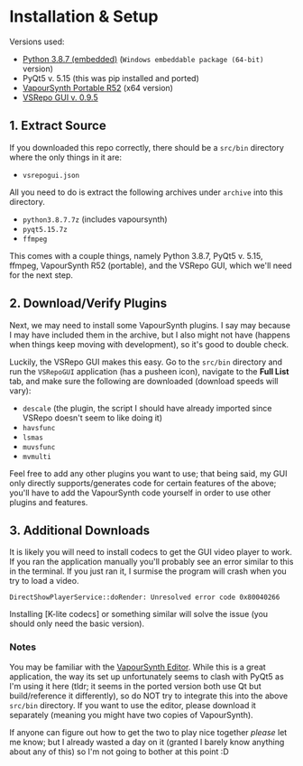 # Installation & Setup

Versions used:

* [Python 3.8.7 (embedded)](https://www.python.org/downloads/release/python-387/) (`Windows embeddable package (64-bit)` version)
* PyQt5 v. 5.15 (this was pip installed and ported)
* [VapourSynth Portable R52](https://github.com/vapoursynth/vapoursynth/releases) (x64 version)
* [VSRepo GUI v. 0.9.5](https://github.com/theChaosCoder/VSRepoGUI/releases)

## 1. Extract Source
If you downloaded this repo correctly, there should be a `src/bin` directory where the only things in it are:

* `vsrepogui.json`

All you need to do is extract the following archives under `archive` into this directory. 

* `python3.8.7.7z` (includes vapoursynth)
* `pyqt5.15.7z`
* `ffmpeg`

This comes with a couple things, namely Python 3.8.7, PyQt5 v. 5.15, ffmpeg, VapourSynth R52 (portable), and the VSRepo GUI, which we'll need for the next step.

## 2. Download/Verify Plugins
Next, we may need to install some VapourSynth plugins. I say may because I may have included them in the archive, but I also might not have (happens when things keep moving with development), so it's good to double check.

Luckily, the VSRepo GUI makes this easy. Go to the `src/bin` directory and run the `VSRepoGUI` application (has a pusheen icon), navigate to the **Full List** tab, and make sure the following are downloaded (download speeds will vary):

* `descale` (the plugin, the script I should have already imported since VSRepo doesn't seem to like doing it)
* `havsfunc`
* `lsmas`
* `muvsfunc`
* `mvmulti`

Feel free to add any other plugins you want to use; that being said, my GUI only directly supports/generates code for certain features of the above; you'll have to add the VapourSynth code yourself in order to use other plugins and features.

## 3. Additional Downloads

It is likely you will need to install codecs to get the GUI video player to work. If you ran the application manually you'll probably see an error similar to this in the terminal. If you just ran it, I surmise the program will crash when you try to load a video.

```
DirectShowPlayerService::doRender: Unresolved error code 0x80040266
```

Installing [K-lite codecs] or something similar will solve the issue (you should only need the basic version).

### Notes

You may be familiar with the [VapourSynth Editor](https://forum.doom9.org/showthread.php?p=1688477). While this is a great application, the way its set up unfortunately seems to clash with PyQt5 as I'm using it here (tldr; it seems in the ported version both use Qt but build/reference it differently), so do NOT try to integrate this into the above `src/bin` directory. If you want to use the editor, please download it separately (meaning you might have two copies of VapourSynth).

If anyone can figure out how to get the two to play nice together _please_ let me know; but I already wasted a day on it (granted I barely know anything about any of this) so I'm not going to bother at this point :D
